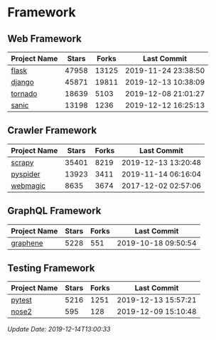 # Framework

## Web Framework

| Project Name | Stars | Forks | Last Commit |
| ------------ | ----- | ----- | ----------- |
| [flask](https://github.com/pallets/flask) | 47958 | 13125 | 2019-11-24 23:38:50 |
| [django](https://github.com/django/django) | 45871 | 19811 | 2019-12-13 10:38:09 |
| [tornado](https://github.com/tornadoweb/tornado) | 18639 | 5103 | 2019-12-08 21:01:27 |
| [sanic](https://github.com/huge-success/sanic) | 13198 | 1236 | 2019-12-12 16:25:13 |

## Crawler Framework

| Project Name | Stars | Forks | Last Commit |
| ------------ | ----- | ----- | ----------- |
| [scrapy](https://github.com/scrapy/scrapy) | 35401 | 8219 | 2019-12-13 13:20:48 |
| [pyspider](https://github.com/binux/pyspider) | 13923 | 3411 | 2019-11-14 06:16:04 |
| [webmagic](https://github.com/code4craft/webmagic) | 8635 | 3674 | 2017-12-02 02:57:06 |

## GraphQL Framework

| Project Name | Stars | Forks | Last Commit |
| ------------ | ----- | ----- | ----------- |
| [graphene](https://github.com/graphql-python/graphene) | 5228 | 551 | 2019-10-18 09:50:54 |

## Testing Framework

| Project Name | Stars | Forks | Last Commit |
| ------------ | ----- | ----- | ----------- |
| [pytest](https://github.com/pytest-dev/pytest) | 5216 | 1251 | 2019-12-13 15:57:21 |
| [nose2](https://github.com/nose-devs/nose2) | 595 | 128 | 2019-12-09 15:10:48 |

*Update Date: 2019-12-14T13:00:33*